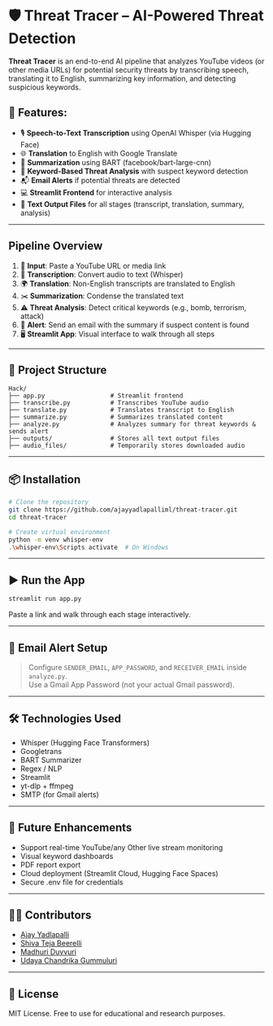 
# 🛡️ Threat Tracer – AI-Powered Threat Detection

**Threat Tracer** is an end-to-end AI pipeline that analyzes YouTube videos (or other media URLs) for potential security threats by transcribing speech, translating it to English, summarizing key information, and detecting suspicious keywords.

## 🚀 Features:

- 🎙️ **Speech-to-Text Transcription** using OpenAI Whisper (via Hugging Face)
- 🌐 **Translation** to English with Google Translate
- 📝 **Summarization** using BART (facebook/bart-large-cnn)
- 🚨 **Keyword-Based Threat Analysis** with suspect keyword detection
- 📬 **Email Alerts** if potential threats are detected
- 💻 **Streamlit Frontend** for interactive analysis
- 🧾 **Text Output Files** for all stages (transcript, translation, summary, analysis)

---

## Pipeline Overview

1. 🔗 **Input**: Paste a YouTube URL or media link
2. 🧠 **Transcription**: Convert audio to text (Whisper)
3. 🌍 **Translation**: Non-English transcripts are translated to English
4. ✂️ **Summarization**: Condense the translated text
5. ⚠️ **Threat Analysis**: Detect critical keywords (e.g., bomb, terrorism, attack)
6. 📧 **Alert**: Send an email with the summary if suspect content is found
7. 🖥️ **Streamlit App**: Visual interface to walk through all steps

---

## 📂 Project Structure

```
Hack/
├── app.py                  # Streamlit frontend
├── transcribe.py           # Transcribes YouTube audio
├── translate.py            # Translates transcript to English
├── summarize.py            # Summarizes translated content
├── analyze.py              # Analyzes summary for threat keywords & sends alert
├── outputs/                # Stores all text output files
├── audio_files/            # Temporarily stores downloaded audio
```

---

## 📦 Installation

```bash
# Clone the repository
git clone https://github.com/ajayyadlapalliml/threat-tracer.git
cd threat-tracer

# Create virtual environment
python -m venv whisper-env
.\whisper-env\Scripts activate  # On Windows

```

---

## ▶️ Run the App

```bash
streamlit run app.py
```

Paste a link and walk through each stage interactively.

---

## 🔐 Email Alert Setup

> Configure `SENDER_EMAIL`, `APP_PASSWORD`, and `RECEIVER_EMAIL` inside `analyze.py`.  
> Use a Gmail App Password (not your actual Gmail password).

---

## 🛠️ Technologies Used

- Whisper (Hugging Face Transformers)
- Googletrans
- BART Summarizer
- Regex / NLP
- Streamlit
- yt-dlp + ffmpeg
- SMTP (for Gmail alerts)

---

## 🌟 Future Enhancements

- Support real-time YouTube/any Other live stream monitoring
- Visual keyword dashboards
- PDF report export
- Cloud deployment (Streamlit Cloud, Hugging Face Spaces)
- Secure .env file for credentials

---

## 👨‍💻 Contributors

- [Ajay Yadlapalli](https://github.com/ajayyadlapalliml)
- [Shiva Teja Beerelli](https://github.com/ShivaTeja25)
- [Madhuri Duvvuri](https://github.com/madhuriduvvuri15)
- [Udaya Chandrika Gummuluri](https://github.com/chandrika2707)

---

## 📄 License

MIT License. Free to use for educational and research purposes.
